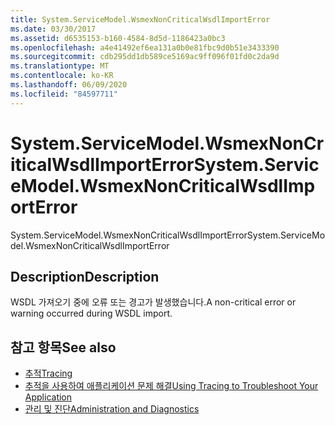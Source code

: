 ```yaml
---
title: System.ServiceModel.WsmexNonCriticalWsdlImportError
ms.date: 03/30/2017
ms.assetid: d6535153-b160-4584-8d5d-1186423a0bc3
ms.openlocfilehash: a4e41492ef6ea131a0b0e81fbc9d0b51e3433390
ms.sourcegitcommit: cdb295dd1db589ce5169ac9ff096f01fd0c2da9d
ms.translationtype: MT
ms.contentlocale: ko-KR
ms.lasthandoff: 06/09/2020
ms.locfileid: "84597711"
---
```

# <a name="systemservicemodelwsmexnoncriticalwsdlimporterror"></a><span data-ttu-id="aa11b-102">System.ServiceModel.WsmexNonCriticalWsdlImportError</span><span class="sxs-lookup"><span data-stu-id="aa11b-102">System.ServiceModel.WsmexNonCriticalWsdlImportError</span></span>
<span data-ttu-id="aa11b-103">System.ServiceModel.WsmexNonCriticalWsdlImportError</span><span class="sxs-lookup"><span data-stu-id="aa11b-103">System.ServiceModel.WsmexNonCriticalWsdlImportError</span></span>  
  
## <a name="description"></a><span data-ttu-id="aa11b-104">Description</span><span class="sxs-lookup"><span data-stu-id="aa11b-104">Description</span></span>  
 <span data-ttu-id="aa11b-105">WSDL 가져오기 중에 오류 또는 경고가 발생했습니다.</span><span class="sxs-lookup"><span data-stu-id="aa11b-105">A non-critical error or warning occurred during WSDL import.</span></span>  
  
## <a name="see-also"></a><span data-ttu-id="aa11b-106">참고 항목</span><span class="sxs-lookup"><span data-stu-id="aa11b-106">See also</span></span>

- [<span data-ttu-id="aa11b-107">추적</span><span class="sxs-lookup"><span data-stu-id="aa11b-107">Tracing</span></span>](index.md)
- [<span data-ttu-id="aa11b-108">추적을 사용하여 애플리케이션 문제 해결</span><span class="sxs-lookup"><span data-stu-id="aa11b-108">Using Tracing to Troubleshoot Your Application</span></span>](using-tracing-to-troubleshoot-your-application.md)
- [<span data-ttu-id="aa11b-109">관리 및 진단</span><span class="sxs-lookup"><span data-stu-id="aa11b-109">Administration and Diagnostics</span></span>](../index.md)
